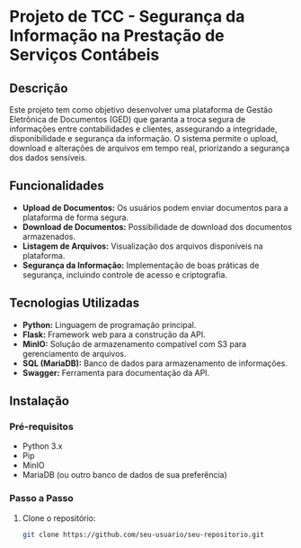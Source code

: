 # Projeto de TCC - Segurança da Informação na Prestação de Serviços Contábeis

## Descrição

Este projeto tem como objetivo desenvolver uma plataforma de Gestão Eletrônica de Documentos (GED) que garanta a troca segura de informações entre contabilidades e clientes, assegurando a integridade, disponibilidade e segurança da informação. O sistema permite o upload, download e alterações de arquivos em tempo real, priorizando a segurança dos dados sensíveis.

## Funcionalidades

- **Upload de Documentos:** Os usuários podem enviar documentos para a plataforma de forma segura.
- **Download de Documentos:** Possibilidade de download dos documentos armazenados.
- **Listagem de Arquivos:** Visualização dos arquivos disponíveis na plataforma.
- **Segurança da Informação:** Implementação de boas práticas de segurança, incluindo controle de acesso e criptografia.

## Tecnologias Utilizadas

- **Python:** Linguagem de programação principal.
- **Flask:** Framework web para a construção da API.
- **MinIO:** Solução de armazenamento compatível com S3 para gerenciamento de arquivos.
- **SQL (MariaDB):** Banco de dados para armazenamento de informações.
- **Swagger:** Ferramenta para documentação da API.

## Instalação

### Pré-requisitos

- Python 3.x
- Pip
- MinIO
- MariaDB (ou outro banco de dados de sua preferência)

### Passo a Passo

1. Clone o repositório:
   ```bash
   git clone https://github.com/seu-usuario/seu-repositorio.git
